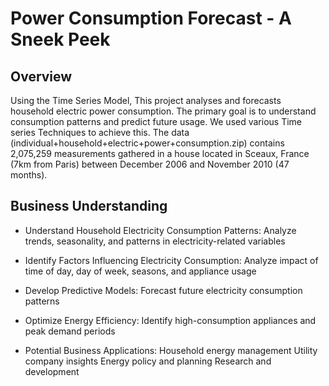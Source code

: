 # Power Consumption Forecast - A Sneek Peek

## Overview 

Using the Time Series Model, This project analyses and forecasts household electric power consumption. The primary goal is to understand consumption patterns and predict future usage. We used various Time series Techniques to achieve this.
The data (individual+household+electric+power+consumption.zip) contains 2,075,259 measurements gathered in a house located in Sceaux, France (7km from Paris) between December 2006 and November 2010 (47 months).

## Business Understanding

* Understand Household Electricity Consumption Patterns:
Analyze trends, seasonality, and patterns in electricity-related variables

* Identify Factors Influencing Electricity Consumption:
Analyze impact of time of day, day of week, seasons, and appliance usage

* Develop Predictive Models:
Forecast future electricity consumption patterns

* Optimize Energy Efficiency:
Identify high-consumption appliances and peak demand periods

* Potential Business Applications:
Household energy management
Utility company insights
Energy policy and planning
Research and development
## 



